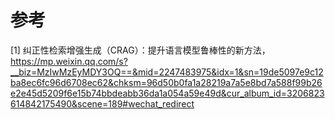 
# 参考

[1] 纠正性检索增强生成（CRAG）：提升语言模型鲁棒性的新方法，https://mp.weixin.qq.com/s?__biz=MzIwMzEyMDY3OQ==&mid=2247483975&idx=1&sn=19de5097e9c12ba8ec6fc96d6708ec62&chksm=96d50b0fa1a28219a7a5e8bd7a588f99b26e2e45d5209f6e15b74bbdeabb36da1a054a59e49d&cur_album_id=3206823614842175490&scene=189#wechat_redirect